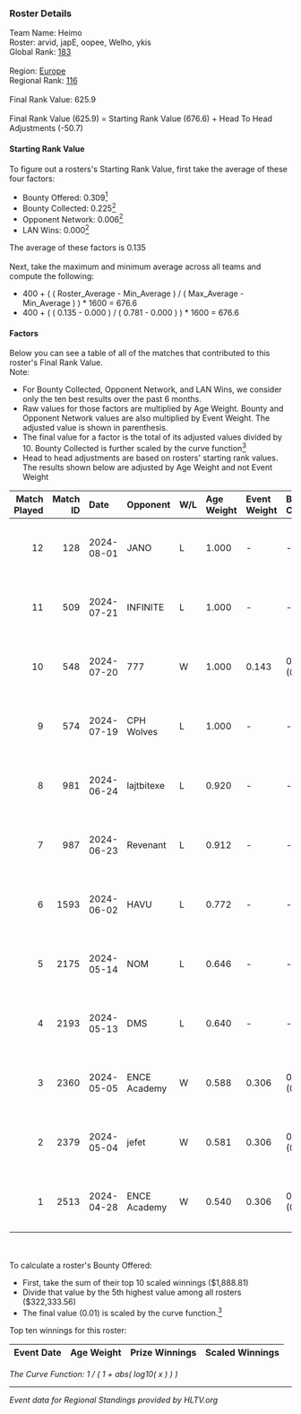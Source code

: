 ### Roster Details<br />
Team Name: Heimo<br />
Roster: arvid, japE, oopee, Welho, ykis<br />
Global Rank: [183](../standings_global.md)<br />
<br />
Region: [Europe]( ../standings_europe.md)<br />
Regional Rank: [116]( ../standings_europe.md)<br />
<br />
Final Rank Value:  625.9<br />
<br />
Final Rank Value (625.9) = Starting Rank Value (676.6) + Head To Head Adjustments (-50.7)<br />

#### Starting Rank Value<br />
To figure out a rosters's Starting Rank Value, first take the average of these four factors:<br />
- Bounty Offered: 0.309[<sup>1</sup>](#table2)
- Bounty Collected: 0.225[<sup>2</sup>](#table1)
- Opponent Network: 0.006[<sup>2</sup>](#table1)
- LAN Wins: 0.000[<sup>2</sup>](#table1)

The average of these factors is 0.135<br />
<br />
Next, take the maximum and minimum average across all teams and compute the following:<br />
- 400 + ( ( Roster_Average - Min_Average ) / ( Max_Average - Min_Average ) ) * 1600 = 676.6
- 400 + ( ( 0.135 - 0.000 ) / ( 0.781 - 0.000 ) ) * 1600 = 676.6


#### Factors<br />
Below you can see a table of all of the matches that contributed to this roster's Final Rank Value.<br />
Note:<br />

- For Bounty Collected, Opponent Network, and LAN Wins, we consider only the ten best results over the past 6 months.
- Raw values for those factors are multiplied by Age Weight. Bounty and Opponent Network values are also multiplied by Event Weight. The adjusted value is shown in parenthesis.
- The final value for a factor is the total of its adjusted values divided by 10. Bounty Collected is further scaled by the curve function[<sup>3</sup>](#curveFunction)
- Head to head adjustments are based on rosters' starting rank values. The results shown below are adjusted by Age Weight and not Event Weight
<span id="table1"></span><br />


| Match Played | Match ID | Date       | Opponent     | W/L | Age Weight | Event Weight | Bounty Collected | Opponent Network | LAN Wins  | H2H Adj. | Roster                             |
| -: | -: | :- | :- | :- | :- | :- | :- | :- | :- | -: | :- |
|           12 |      128 | 2024-08-01 | JANO         | L   | 1.000      | -            | -                | -                | -         |   -15.85 | arvid, japE, oopee, Welho, ykis    |
|           11 |      509 | 2024-07-21 | INFINITE     | L   | 1.000      | -            | -                | -                | -         |   -17.90 | arvid, japE, oopee, Welho, ykis    |
|           10 |      548 | 2024-07-20 | 777          | W   | 1.000      | 0.143        | 0.015 (0.002)    | 0.180 (0.026)    | 0 (0.000) |    16.90 | arvid, japE, oopee, Welho, ykis    |
|            9 |      574 | 2024-07-19 | CPH Wolves   | L   | 1.000      | -            | -                | -                | -         |    -7.58 | arvid, japE, oopee, Welho, ykis    |
|            8 |      981 | 2024-06-24 | lajtbitexe   | L   | 0.920      | -            | -                | -                | -         |   -12.52 | arvid, oopee, Sm1llee, Welho, ykis |
|            7 |      987 | 2024-06-23 | Revenant     | L   | 0.912      | -            | -                | -                | -         |    -8.76 | arvid, oopee, Sm1llee, Welho, ykis |
|            6 |     1593 | 2024-06-02 | HAVU         | L   | 0.772      | -            | -                | -                | -         |   -11.36 | arvid, japE, oopee, Welho, ykis    |
|            5 |     2175 | 2024-05-14 | NOM          | L   | 0.646      | -            | -                | -                | -         |   -14.00 | arvid, japE, oopee, Welho, ykis    |
|            4 |     2193 | 2024-05-13 | DMS          | L   | 0.640      | -            | -                | -                | -         |    -4.95 | arvid, japE, oopee, Welho, ykis    |
|            3 |     2360 | 2024-05-05 | ENCE Academy | W   | 0.588      | 0.306        | 0.003 (0.001)    | 0.108 (0.019)    | 0 (0.000) |    10.32 | arvid, japE, oopee, Welho, ykis    |
|            2 |     2379 | 2024-05-04 | jefet        | W   | 0.581      | 0.306        | 0.001 (0.000)    | 0.021 (0.004)    | 0 (0.000) |     5.38 | arvid, japE, oopee, Welho, ykis    |
|            1 |     2513 | 2024-04-28 | ENCE Academy | W   | 0.540      | 0.306        | 0.004 (0.001)    | 0.081 (0.013)    | 0 (0.000) |     9.63 | arvid, japE, oopee, Welho, ykis    |

<br />
<span id="table2"></span><br />
To calculate a roster's Bounty Offered:<br />

- First, take the sum of their top 10 scaled winnings ($1,888.81)
- Divide that value by the 5th highest value among all rosters ($322,333.56)
- The final value (0.01) is scaled by the curve function.[<sup>3</sup>](#curveFunction)

Top ten winnings for this roster:<br />

| Event Date | Age Weight | Prize Winnings | Scaled Winnings |
| :- | -: | :- | :- |


<span id="curveFunction"></span>_The Curve Function: 1 / ( 1 + abs( log10( x ) ) )_<br />

---
_Event data for Regional Standings provided by HLTV.org_<br />
